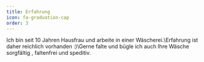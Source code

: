 ```yaml
---
title: Erfahrung
icon: fa-graduation-cap
order: 3
---
```


Ich bin seit 10 Jahren Hausfrau und arbeite in einer Wäscherei.\Erfahrung ist daher reichlich vorhanden :)\Gerne falte und bügle ich auch Ihre Wäsche sorgfältig , faltenfrei und speditiv.
